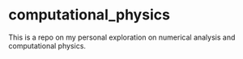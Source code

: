 # computational_physics
This is a repo on my personal exploration on numerical analysis and computational physics.
